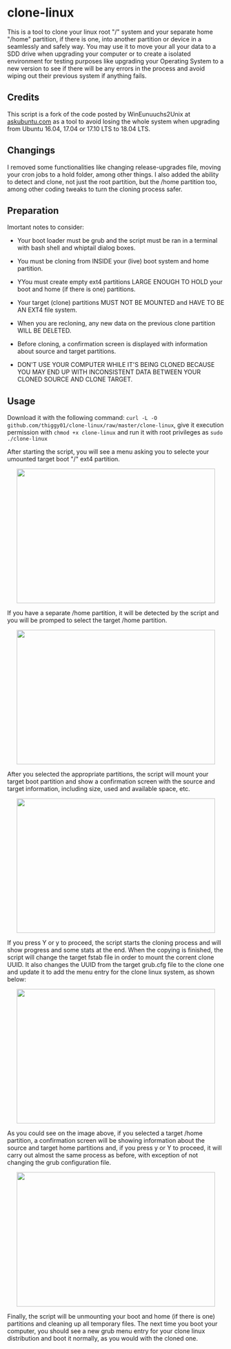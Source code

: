 # clone-linux

This is a tool to clone your linux root "/" system and your separate home "/home" partition, if there is one, into 
another partition or device in a seamlessly and safely way. You may use it to move your all your data to a SDD drive when upgrading your computer or to create a isolated environment for testing purposes like upgrading your Operating System to a new version to see if there will be any errors in the process and avoid wiping out their previous system if anything fails.

## Credits 
 
This script is a fork of the code posted by WinEunuuchs2Unix at [askubuntu.com](https://bit.ly/34RNGbv) as a tool to avoid
losing the whole system when upgrading from Ubuntu 16.04, 17.04 or 17.10 LTS to 18.04 LTS.

## Changings

I removed some functionalities like changing release-upgrades file, moving your cron jobs to a hold folder, among other
things. I also added the ability to detect and clone, not just the root partition, but the /home partition too, among 
other coding tweaks to turn the cloning process safer.

## Preparation

Imortant notes to consider:

* Your boot loader must be grub and the script must be ran in a terminal with bash shell and whiptail dialog boxes.

* You must be cloning from INSIDE your (live) boot system and home partition.

* YYou must create empty ext4 partitions LARGE ENOUGH TO HOLD your boot and home (if there is one) partitions. 

* Your target (clone) partitions MUST NOT BE MOUNTED and HAVE TO BE AN EXT4 file system.

* When you are recloning, any new data on the previous clone partition WILL BE DELETED.

* Before cloning, a confirmation screen is displayed with information about source and target partitions.

* DON'T USE YOUR COMPUTER WHILE IT'S BEING CLONED BECAUSE YOU MAY END UP WITH INCONSISTENT DATA BETWEEN YOUR CLONED SOURCE AND CLONE TARGET.


## Usage

Download it with the following command: `curl -L -O github.com/thiggy01/clone-linux/raw/master/clone-linux`, give it
execution permission with `chmod +x clone-linux` and run it with root privileges as `sudo ./clone-linux`

After starting the script, you will see a menu asking you to selecte your umounted target boot "/" ext4 partition.

<p align="center"><img width="460" height="312" src="https://i.imgur.com/2fUBIgr.png"></p>

If you have a separate /home partition, it will be detected by the script and you will be promped to select the target
/home partition.

<p align="center"><img width="460" height="312" src="https://i.imgur.com/be18MSl.png"></p>

After you selected the appropriate partitions, the script will mount your target boot partition and show a confirmation
screen with the source and target information, including size, used and available space, etc.

<p align="center"><img width="460" height="312" src="https://i.imgur.com/FEhgCp4.png"></p>

If you press Y or y to proceed, the script starts the cloning process and will show progress and some stats at the end.
When the copying is finished, the script will change the target fstab file in order to mount the corrent clone UUID.
It also changes the UUID from the target grub.cfg file to the clone one and update it to add the menu entry for the 
clone linux system, as shown below:

<p align="center"><img width="460" height="312" src="https://i.imgur.com/6cJnMC6.gif"></p>

As you could see on the image above, if you selected a target /home partition, a confirmation screen will be
showing information about the source and target home partitions and, if you press y or Y to proceed, it will carry out
almost the same process as before, with exception of not changing the grub configuration file.

<p align="center"><img width="460" height="312" src="https://i.imgur.com/4aBPyon.gif"></p>

Finally, the script will be unmounting your boot and home (if there is one) partitions and cleaning up all temporary files.
The next time you boot your computer, you should see a new grub menu entry for your clone linux distribution and boot it 
normally, as you would with the cloned one.
